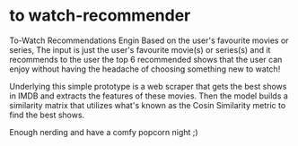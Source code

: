 # to watch-recommender

To-Watch Recommendations Engin Based  on the user's favourite movies or series, 
The input is just the user's favourite movie(s) or series(s) 
and it recommends to the user the top 6 recommended shows that the user can enjoy without having the headache of choosing something new to watch! 

Underlying this simple prototype is a web scraper that gets the best shows in IMDB and extracts the features of these movies. 
Then the model builds a similarity matrix that utilizes what's known as the Cosin Similarity metric to find the best shows. 

Enough nerding and have a comfy popcorn night ;) 